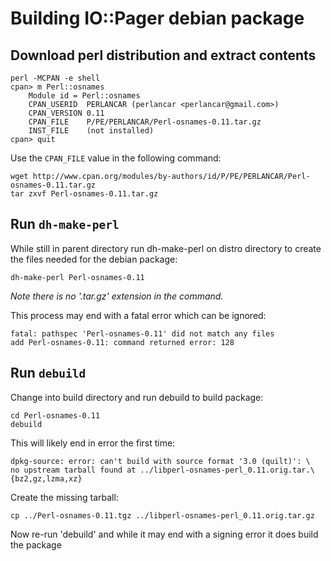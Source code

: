 Building IO::Pager debian package
=================================

Download perl distribution and extract contents
-----------------------------------------------
```
perl -MCPAN -e shell
cpan> m Perl::osnames
    Module id = Perl::osnames
    CPAN_USERID  PERLANCAR (perlancar <perlancar@gmail.com>)
    CPAN_VERSION 0.11
    CPAN_FILE    P/PE/PERLANCAR/Perl-osnames-0.11.tar.gz
    INST_FILE    (not installed)
cpan> quit
```

Use the `CPAN_FILE` value in the following command:
```
wget http://www.cpan.org/modules/by-authors/id/P/PE/PERLANCAR/Perl-osnames-0.11.tar.gz
tar zxvf Perl-osnames-0.11.tar.gz
```

Run `dh-make-perl`
------------------
While still in parent directory run dh-make-perl on distro directory
to create the files needed for the debian package:
```
dh-make-perl Perl-osnames-0.11
```

*Note there is no '.tar.gz' extension in the command.*
   
This process may end with a fatal error which can be ignored:
```
fatal: pathspec 'Perl-osnames-0.11' did not match any files
add Perl-osnames-0.11: command returned error: 128
```

Run `debuild`
-------------
Change into build directory and run debuild to build package:
```
cd Perl-osnames-0.11
debuild
```

This will likely end in error the first time:
```
dpkg-source: error: can't build with source format '3.0 (quilt)': \
no upstream tarball found at ../libperl-osnames-perl_0.11.orig.tar.\
{bz2,gz,lzma,xz}
```

Create the missing tarball:
```
cp ../Perl-osnames-0.11.tgz ../libperl-osnames-perl_0.11.orig.tar.gz
```

Now re-run 'debuild' and while it may end with a signing error
it does build the package
